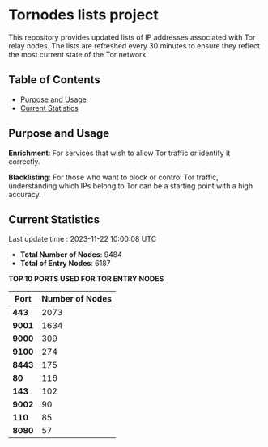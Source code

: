 # Tornodes lists project

This repository provides updated lists of IP addresses associated with Tor relay nodes. The lists are refreshed every 30 minutes to ensure they reflect the most current state of the Tor network.

## Table of Contents

- [Purpose and Usage](#purpose-and-usage)
- [Current Statistics](#current-statistics)


## Purpose and Usage

**Enrichment**: For services that wish to allow Tor traffic or identify it correctly.

**Blacklisting**: For those who want to block or control Tor traffic, understanding which IPs belong to Tor can be a starting point with a high accuracy.

## Current Statistics

Last update time : 2023-11-22 10:00:08 UTC

- **Total Number of Nodes**: 9484
- **Total of Entry Nodes**: 6187

**TOP 10 PORTS USED FOR TOR ENTRY NODES**

| **Port** | **Number of Nodes** |
|------|-----------------|
| **443**   | 2073  |
| **9001**   | 1634  |
| **9000**   | 309  |
| **9100**   | 274  |
| **8443**   | 175  |
| **80**   | 116  |
| **143**   | 102  |
| **9002**   | 90  |
| **110**   | 85  |
| **8080**   | 57  |

